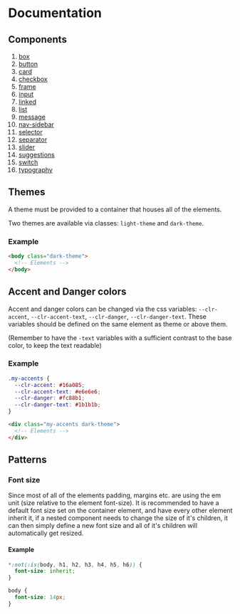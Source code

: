 # Documentation

## Components

1. [box](./components/box.md)
2. [button](./components/button.md)
3. [card](./components/card.md)
4. [checkbox](./components/checkbox.md)
5. [frame](./components/frame.md)
6. [input](./components/input.md)
7. [linked](./components/linked.md)
8. [list](./components/list.md)
9. [message](./components/message.md)
10. [nav-sidebar](./components/nav-sidebar.md)
11. [selector](./components/selector.md)
12. [separator](./components/separator.md)
13. [slider](./components/slider.md)
14. [suggestions](./components/suggestions.md)
15. [switch](./components/switch.md)
16. [typography](./components/typography.md)

## Themes

A theme must be provided to a container that houses all of the elements.

Two themes are available via classes: `light-theme` and `dark-theme`.

### Example

```html
<body class="dark-theme">
  <!-- Elements -->
</body>
```

## Accent and Danger colors

Accent and danger colors can be changed via the css variables: `--clr-accent`, `--clr-accent-text`, `--clr-danger`, `--clr-danger-text`. These variables should be defined on the same element as theme or above them.

(Remember to have the `-text` variables with a sufficient contrast to the base color, to keep the text readable)

### Example

```css
.my-accents {
  --clr-accent: #16a085;
  --clr-accent-text: #e6e6e6;
  --clr-danger: #fc88b1;
  --clr-danger-text: #1b1b1b;
}
```

```html
<div class="my-accents dark-theme">
  <!-- Elements -->
</div>
```

## Patterns

### Font size

Since most of all of the elements padding, margins etc. are using the em unit (size relative to the element font-size). It is recommended to have a default font size set on the container element, and have every other element inherit it, if a nested component needs to change the size of it's children, it can then simply define a new font size and all of it's children will automatically get resized.

#### Example

```css
*:not(:is(body, h1, h2, h3, h4, h5, h6)) {
  font-size: inherit;
}

body {
  font-size: 14px;
}
```
